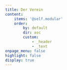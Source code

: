 ```yaml
---
title: Der Verein 
content:
    items: '@self.modular'
    order:
        by: default
        dir: asc
        custom:
            - _header
            - _text
onpage_menu: false
highlight: false
display: true
---
```


